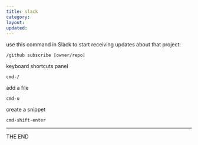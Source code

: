 ```yaml
---
title: slack
category:
layout:
updated:
---
```


use this command in Slack to start receiving updates about that project:

`/github subscribe [owner/repo]`

keyboard shortcuts panel

`cmd-/`

add a file

`cmd-u`

create a snippet

`cmd-shift-enter`

---

THE END
